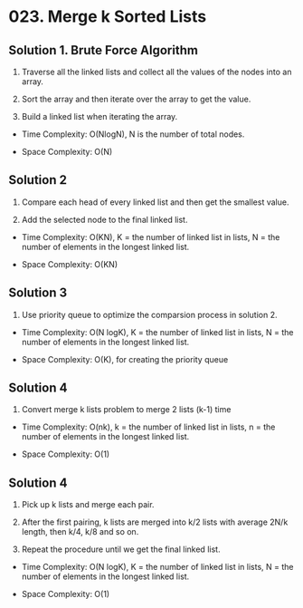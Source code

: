 # 023. Merge k Sorted Lists

## Solution 1. Brute Force Algorithm

1. Traverse all the linked lists and collect all the values of the nodes into an array.

2. Sort the array and then iterate over the array to get the value.

3. Build a linked list when iterating the array.

* Time Complexity: O(NlogN), N is the number of total nodes.

* Space Complexity: O(N)

## Solution 2

1. Compare each head of every linked list and then get the smallest value.

2. Add the selected node to the final linked list.

* Time Complexity: O(KN), K = the number of linked list in lists, N = the number of elements in the longest linked list.

* Space Complexity: O(KN)

## Solution 3

1. Use priority queue to optimize the comparsion process in solution 2.

* Time Complexity: O(N logK), K = the number of linked list in lists, N = the number of elements in the longest linked list.

* Space Complexity: O(K), for creating the priority queue

## Solution 4

1. Convert merge k lists problem to merge 2 lists (k-1) time

* Time Complexity: O(nk), k = the number of linked list in lists, n = the number of elements in the longest linked list.

* Space Complexity: O(1)

## Solution 4

1. Pick up k lists and merge each pair.

2. After the first pairing, k lists are merged into k/2 lists with average 2N/k length, then k/4, k/8 and so on.

3. Repeat the procedure until we get the final linked list.

* Time Complexity: O(N logK), K = the number of linked list in lists, N = the number of elements in the longest linked list.

* Space Complexity: O(1)